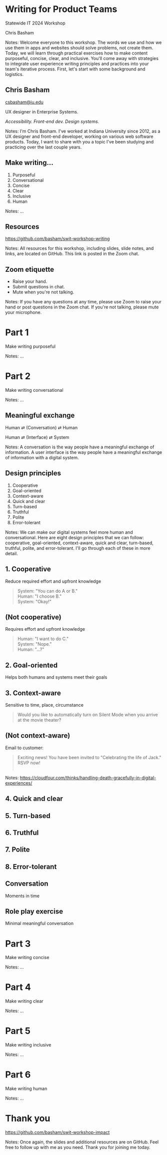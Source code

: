 # Writing for Product Teams

Statewide IT 2024 Workshop

Chris Basham

Notes:
Welcome everyone to this workshop. The words we use and how we use them in apps and websites should solve problems, not create them. Today, we will learn through practical exercises how to make content purposeful, concise, clear, and inclusive. You'll come away with strategies to integrate user experience writing principles and practices into your team's iterative process. First, let's start with some background and logistics.



## Chris Basham

csbasham@iu.edu

UX designer in Enterprise Systems.

*Accessibility. Front-end dev. Design systems.*

Notes:
I'm Chris Basham. I've worked at Indiana University since 2012, as a UX designer and front-end developer, working on various web software products. Today, I want to share with you a topic I've been studying and practicing over the last couple years.



## Make writing…

1. Purposeful
2. Conversational
3. Concise
4. Clear
5. Inclusive
6. Human

Notes:
…



## Resources

https://github.com/basham/swit-workshop-writing

Notes:
All resources for this workshop, including slides, slide notes, and links, are located on GitHub. This link is posted in the Zoom chat.



## Zoom etiquette

- Raise your hand.
- Submit questions in chat.
- Mute when you're not talking.

Notes:
If you have any questions at any time, please use Zoom to raise your hand or post questions in the Zoom chat. If you're not talking, please mute your microphone.



# Part 1

Make writing purposeful

Notes:
…



# Part 2

Make writing conversational

Notes:
…



## Meaningful exchange

Human ⇄ (Conversation) ⇄ Human

Human ⇄ (Interface) ⇄ System

Notes:
A conversation is the way people have a meaningful exchange of information. A user interface is the way people have a meaningful exchange of information with a digital system.



## Design principles

1. Cooperative
2. Goal-oriented
3. Context-aware
4. Quick and clear
5. Turn-based
6. Truthful
7. Polite
8. Error-tolerant

Notes:
We can make our digital systems feel more human and conversational. Here are eight design principles that we can follow: cooperative, goal-oriented, context-aware, quick and clear, turn-based, truthful, polite, and error-tolerant. I'll go through each of these in more detail.



## 1. Cooperative

Reduce required effort and upfront knowledge

> System: "You can do A or B."  
Human: "I choose B."  
System: "Okay!"



## (Not cooperative)

Requires effort and upfront knowledge

> Human: "I want to do C."  
System: "Nope."  
Human: "…?"



## 2. Goal-oriented

Helps both humans and systems meet their goals



## 3. Context-aware

Sensitive to time, place, circumstance

> Would you like to automatically turn on Silent Mode when you arrive at the movie theater?



## (Not context-aware)

Email to customer:

> Exciting news! You have been invited to "Celebrating the life of Jack." RSVP now!  
&nbsp;

Notes:
https://cloudfour.com/thinks/handling-death-gracefully-in-digital-experiences/



## 4. Quick and clear



## 5. Turn-based



## 6. Truthful



## 7. Polite



## 8. Error-tolerant



## Conversation

Moments in time



## Role play exercise

Minimal meaningful conversation



# Part 3

Make writing concise

Notes:
…



# Part 4

Make writing clear

Notes:
…



# Part 5

Make writing inclusive

Notes:
…



# Part 6

Make writing human

Notes:
…



# Thank you

https://github.com/basham/swit-workshop-impact

Notes:
Once again, the slides and additional resources are on GitHub. Feel free to follow up with me as you need. Thank you for joining me today.
